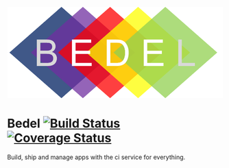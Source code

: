 ![Logo](img/Bedel_Logo_1.png)
# Bedel [![Build Status](https://travis-ci.org/Gum-Joe/bedel.svg?branch=master)](https://travis-ci.org/Gum-Joe/bedel) [![Coverage Status](https://coveralls.io/repos/github/Gum-Joe/bedel/badge.svg?branch=master)](https://coveralls.io/github/Gum-Joe/bedel?branch=master)
Build, ship and manage apps with the ci service for everything.
